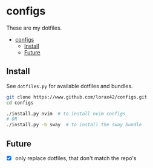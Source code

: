 # configs

These are my dotfiles.

<!--toc:start-->
- [configs](#configs)
  - [Install](#install)
  - [Future](#future)
<!--toc:end-->

## Install
See `dotfiles.py` for available dotfiles and bundles.

```bash
git clone https://www.github.com/lorax42/configs.git
cd configs

./install.py nvim  # to install nvim configs
# OR
./install.py -b sway  # to install the sway bundle
```

## Future
- [x] only replace dotfiles, that don't match the repo's

